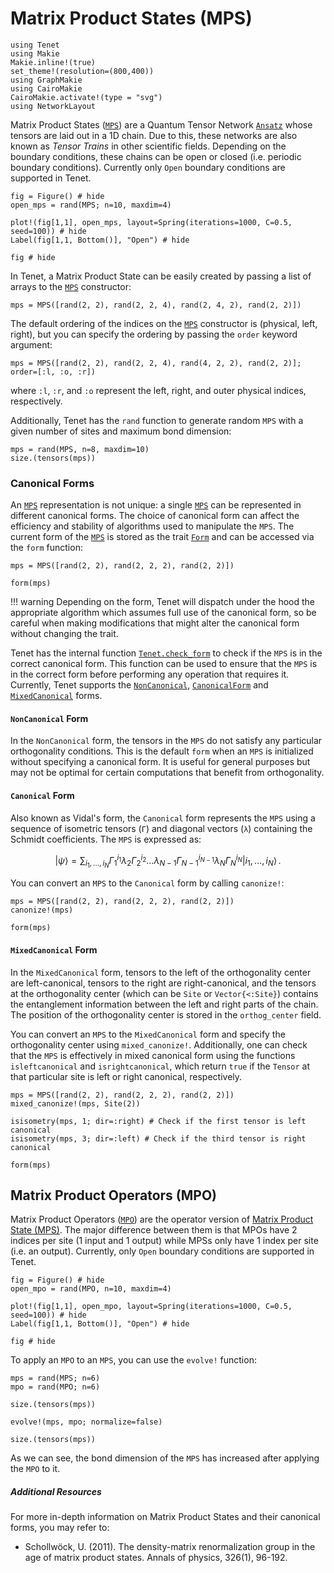 # Matrix Product States (MPS)

```@setup examples
using Tenet
using Makie
Makie.inline!(true)
set_theme!(resolution=(800,400))
using GraphMakie
using CairoMakie
CairoMakie.activate!(type = "svg")
using NetworkLayout
```

Matrix Product States ([`MPS`](@ref)) are a Quantum Tensor Network [`Ansatz`](@ref) whose tensors are laid out in a 1D chain.
Due to this, these networks are also known as _Tensor Trains_ in other scientific fields.
Depending on the boundary conditions, these chains can be open or closed (i.e. periodic boundary conditions).
Currently only `Open` boundary conditions are supported in Tenet.

```@example examples
fig = Figure() # hide
open_mps = rand(MPS; n=10, maxdim=4)

plot!(fig[1,1], open_mps, layout=Spring(iterations=1000, C=0.5, seed=100)) # hide
Label(fig[1,1, Bottom()], "Open") # hide

fig # hide
```

In Tenet, a Matrix Product State can be easily created by passing a list of arrays to the [`MPS`](@ref) constructor:
```@repl examples
mps = MPS([rand(2, 2), rand(2, 2, 4), rand(2, 4, 2), rand(2, 2)])
```

The default ordering of the indices on the [`MPS`](@ref) constructor is (physical, left, right), but you can specify the ordering by passing the `order` keyword argument:

```@repl examples
mps = MPS([rand(2, 2), rand(2, 2, 4), rand(4, 2, 2), rand(2, 2)]; order=[:l, :o, :r])
```
where `:l`, `:r`, and `:o` represent the left, right, and outer physical indices, respectively.

Additionally, Tenet has the `rand` function to generate random `MPS` with a given number of sites and maximum bond dimension:

```@repl examples
mps = rand(MPS, n=8, maxdim=10)
size.(tensors(mps))
```

### Canonical Forms

An [`MPS`](@ref) representation is not unique: a single [`MPS`](@ref) can be represented in different canonical forms. The choice of canonical form can affect the efficiency and stability of algorithms used to manipulate the `MPS`.
The current form of the [`MPS`](@ref) is stored as the trait [`Form`](@ref) and can be accessed via the `form` function:

```@repl examples
mps = MPS([rand(2, 2), rand(2, 2, 2), rand(2, 2)])

form(mps)
```
!!! warning
    Depending on the form, Tenet will dispatch under the hood the appropriate algorithm which assumes full use of the canonical form, so be careful when making modifications that might alter the canonical form without changing the trait.

Tenet has the internal function [`Tenet.check_form`](@ref) to check if the `MPS` is in the correct canonical form. This function can be used to ensure that the `MPS` is in the correct form before performing any operation that requires it.
Currently, Tenet supports the [`NonCanonical`](@ref), [`CanonicalForm`](@ref) and [`MixedCanonical`](@ref) forms.

#### `NonCanonical` Form
In the `NonCanonical` form, the tensors in the `MPS` do not satisfy any particular orthogonality conditions. This is the default `form` when an `MPS` is initialized without specifying a canonical form. It is useful for general purposes but may not be optimal for certain computations that benefit from orthogonality.

#### `Canonical` Form
Also known as Vidal's form, the `Canonical` form represents the `MPS` using a sequence of isometric tensors (`Γ`) and diagonal vectors (`λ`) containing the Schmidt coefficients. The `MPS` is expressed as:

```math
| \psi \rangle = \sum_{i_1, \dots, i_N} \Gamma_1^{i_1} \lambda_2 \Gamma_2^{i_2} \dots \lambda_{N-1} \Gamma_{N-1}^{i_{N-1}} \lambda_N \Gamma_N^{i_N} | i_1, \dots, i_N \rangle \, .
```

You can convert an `MPS` to the `Canonical` form by calling `canonize!`:

```@repl examples
mps = MPS([rand(2, 2), rand(2, 2, 2), rand(2, 2)])
canonize!(mps)

form(mps)
```

#### `MixedCanonical` Form
In the `MixedCanonical` form, tensors to the left of the orthogonality center are left-canonical, tensors to the right are right-canonical, and the tensors at the orthogonality center (which can be `Site` or `Vector{<:Site}`) contains the entanglement information between the left and right parts of the chain. The position of the orthogonality center is stored in the `orthog_center` field.

You can convert an `MPS` to the `MixedCanonical` form and specify the orthogonality center using `mixed_canonize!`. Additionally, one can check that the `MPS` is effectively in mixed canonical form using the functions `isleftcanonical` and `isrightcanonical`, which return `true` if the `Tensor` at that particular site is left or right canonical, respectively.

```@repl examples
mps = MPS([rand(2, 2), rand(2, 2, 2), rand(2, 2)])
mixed_canonize!(mps, Site(2))

isisometry(mps, 1; dir=:right) # Check if the first tensor is left canonical
isisometry(mps, 3; dir=:left) # Check if the third tensor is right canonical

form(mps)
```

## Matrix Product Operators (MPO)

Matrix Product Operators ([`MPO`](@ref)) are the operator version of [Matrix Product State (MPS)](#matrix-product-states-mps).
The major difference between them is that MPOs have 2 indices per site (1 input and 1 output) while MPSs only have 1 index per site (i.e. an output). Currently, only `Open` boundary conditions are supported in Tenet.

```@example examples
fig = Figure() # hide
open_mpo = rand(MPO, n=10, maxdim=4)

plot!(fig[1,1], open_mpo, layout=Spring(iterations=1000, C=0.5, seed=100)) # hide
Label(fig[1,1, Bottom()], "Open") # hide

fig # hide
```

To apply an `MPO` to an `MPS`, you can use the `evolve!` function:

```@repl examples
mps = rand(MPS; n=6)
mpo = rand(MPO; n=6)

size.(tensors(mps))

evolve!(mps, mpo; normalize=false)

size.(tensors(mps))
```

As we can see, the bond dimension of the `MPS` has increased after applying the `MPO` to it.

##### Additional Resources
For more in-depth information on Matrix Product States and their canonical forms, you may refer to:
- Schollwöck, U. (2011). The density-matrix renormalization group in the age of matrix product states. Annals of physics, 326(1), 96-192.